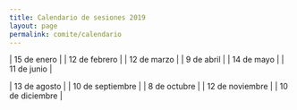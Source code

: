 ```yaml
---
title: Calendario de sesiones 2019
layout: page
permalink: comite/calendario
---
```



| 15 de enero | 
| 12 de febrero |
| 12 de marzo | 
| 9 de abril | 
| 14 de mayo |
| 11 de junio |

| 13 de agosto |
| 10 de septiembre |
| 8 de octubre | 
| 12 de noviembre |
| 10 de diciembre |


